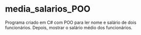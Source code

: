 # media_salarios_POO
Programa criado em C# com POO  para ler nome e salário de dois funcionários. Depois, mostrar o salário médio dos funcionários.
